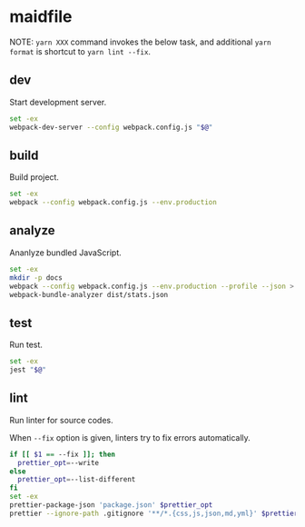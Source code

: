 # maidfile

NOTE: `yarn XXX` command invokes the below task, and additional `yarn format` is shortcut to `yarn lint --fix`.

## dev

Start development server.

```bash
set -ex
webpack-dev-server --config webpack.config.js "$@"
```

## build

Build project.

```bash
set -ex
webpack --config webpack.config.js --env.production


```

## analyze

Ananlyze bundled JavaScript.

```bash
set -ex
mkdir -p docs
webpack --config webpack.config.js --env.production --profile --json > dist/stats.json
webpack-bundle-analyzer dist/stats.json
```

## test

Run test.

```bash
set -ex
jest "$@"
```

## lint

Run linter for source codes.

When `--fix` option is given, linters try to fix errors automatically.

```bash
if [[ $1 == --fix ]]; then
  prettier_opt=--write
else
  prettier_opt=--list-different
fi
set -ex
prettier-package-json 'package.json' $prettier_opt
prettier --ignore-path .gitignore '**/*.{css,js,json,md,yml}' $prettier_opt
```
